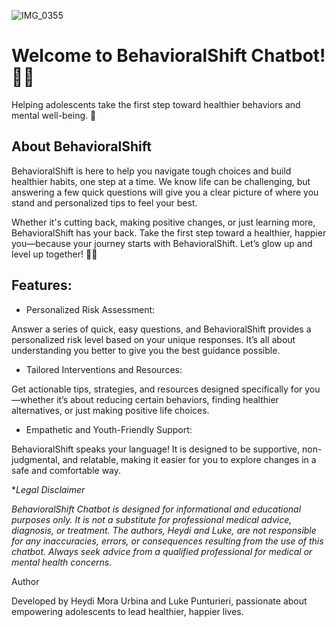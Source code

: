  ![IMG_0355]([https://github.com/user-attachments/assets/dbd0a9c3-cb4f-42bc-b5e8-819fe0eae603](https://github-production-user-asset-6210df.s3.amazonaws.com/114032998/396755709-83ce26c6-7b9e-4f0e-a1f5-fb94cb8f768c.gif?X-Amz-Algorithm=AWS4-HMAC-SHA256&X-Amz-Credential=AKIAVCODYLSA53PQK4ZA%2F20241218%2Fus-east-1%2Fs3%2Faws4_request&X-Amz-Date=20241218T041019Z&X-Amz-Expires=300&X-Amz-Signature=a00269ba684f014181d4b8bcdd8ff16d076d0ed7088f55b1ddc6f482a256c0e9&X-Amz-SignedHeaders=host))

# Welcome to BehavioralShift Chatbot! 🚀🤖

Helping adolescents take the first step toward healthier behaviors and mental well-being. 🌟

## About BehavioralShift

BehavioralShift is here to help you navigate tough choices and build healthier habits, one step at a time. We know life can be challenging, but answering a few quick questions will give you a clear picture of where you stand and personalized tips to feel your best.

Whether it's cutting back, making positive changes, or just learning more, BehavioralShift has your back. Take the first step toward a healthier, happier you—because your journey starts with BehavioralShift. Let’s glow up and level up together! 💬✨

## Features:

- Personalized Risk Assessment:
  
Answer a series of quick, easy questions, and BehavioralShift provides a personalized risk level based on your unique responses. It’s all about understanding you better to give you the best guidance possible.

- Tailored Interventions and Resources:

Get actionable tips, strategies, and resources designed specifically for you—whether it’s about reducing certain behaviors, finding healthier alternatives, or just making positive life choices.

- Empathetic and Youth-Friendly Support:

BehavioralShift speaks your language! It is designed to be supportive, non-judgmental, and relatable, making it easier for you to explore changes in a safe and comfortable way.











**Legal Disclaimer*

*BehavioralShift Chatbot is designed for informational and educational purposes only. It is not a substitute for professional medical advice, diagnosis, or treatment. The authors, Heydi and Luke, are not responsible for any inaccuracies, errors, or consequences resulting from the use of this chatbot. Always seek advice from a qualified professional for medical or mental health concerns.*



Author

Developed by Heydi Mora Urbina and Luke Punturieri, passionate about empowering adolescents to lead healthier, happier lives.
